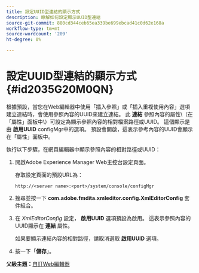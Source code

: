```yaml
---
title: 設定UUID型連結的顯示方式
description: 瞭解如何設定顯示UUID型連結
source-git-commit: 880cd344ceb65ea339be699ebcad41c0d62e168a
workflow-type: tm+mt
source-wordcount: '209'
ht-degree: 0%

---
```


# 設定UUID型連結的顯示方式 {#id2035G20M0QN}

根據預設，當您在Web編輯器中使用「插入參照」或「插入重複使用內容」選項建立連結時，會使用參照內容的UUID來建立連結。 此 **連結** 參照內容的屬性\（在「屬性」面板中\）可設定為顯示參照內容的相對檔案路徑或UUID。 這個顯示是由 **啟用UUID** configMgr中的選項。 預設會開啟，這表示參考內容的UUID會顯示在「屬性」面板中。

執行以下步驟，在網頁編輯器中顯示參照內容的相對路徑或UUID：

1. 開啟Adobe Experience Manager Web主控台設定頁面。

   存取設定頁面的預設URL為：

   ```http
   http://<server name>:<port>/system/console/configMgr
   ```

1. 搜尋並按一下 **com.adobe.fmdita.xmleditor.config.XmlEditorConfig** 套件組合。

1. 在 *XmlEditorConfig* 設定， **啟用UUID** 選項預設為啟用。 這表示參照內容的UUID顯示在 **連結** 屬性。

   如果要顯示連結內容的相對路徑，請取消選取 **啟用UUID** 選項。

1. 按一下「**儲存**」。


**父級主題：**[&#x200B;自訂Web編輯器](conf-web-editor.md)
